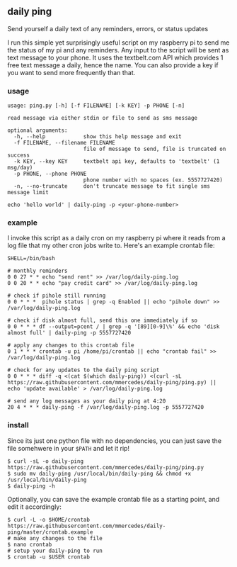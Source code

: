 ## daily ping

Send yourself a daily text of any reminders, errors, or status updates

I run this simple yet surprisingly useful script on my raspberry pi to send me the status of my pi and any reminders. Any input to the script will be sent as text message to your phone. It uses the textbelt.com API which provides 1 free text message a daily, hence the name. You can also provide a key if you want to send more frequently than that.

### usage
```
usage: ping.py [-h] [-f FILENAME] [-k KEY] -p PHONE [-n]

read message via either stdin or file to send as sms message

optional arguments:
  -h, --help            show this help message and exit
  -f FILENAME, --filename FILENAME
                        file of message to send, file is truncated on success
  -k KEY, --key KEY     textbelt api key, defaults to 'textbelt' (1 msg/day)
  -p PHONE, --phone PHONE
                        phone number with no spaces (ex. 5557727420)
  -n, --no-truncate     don't truncate message to fit single sms message limit
```

```
echo 'hello world' | daily-ping -p <your-phone-number>
```

### example

I invoke this script as a daily cron on my raspberry pi where it reads from a log file that my other cron jobs write to. Here's an example crontab file:
```
SHELL=/bin/bash

# monthly reminders
0 0 27 * * echo "send rent" >> /var/log/daily-ping.log
0 0 20 * * echo "pay credit card" >> /var/log/daily-ping.log

# check if pihole still running
0 0 * * *  pihole status | grep -q Enabled || echo "pihole down" >> /var/log/daily-ping.log

# check if disk almost full, send this one immediately if so
0 0 * * * df --output=pcent / | grep -q '[89][0-9]\%' && echo 'disk almost full' | daily-ping -p 5557727420

# apply any changes to this crontab file
0 1 * * * crontab -u pi /home/pi/crontab || echo "crontab fail" >> /var/log/daily-ping.log

# check for any updates to the daily ping script
0 0 * * * diff -q <(cat $(which daily-ping)) <(curl -sL https://raw.githubusercontent.com/mmercedes/daily-ping/ping.py) || echo 'update available' > /var/log/daily-ping.log

# send any log messages as your daily ping at 4:20
20 4 * * * daily-ping -f /var/log/daily-ping.log -p 5557727420
```

### install
Since its just one python file with no dependencies, you can just save the file somehwere in your `$PATH` and let it rip!
```
$ curl -sL -o daily-ping https://raw.githubusercontent.com/mmercedes/daily-ping/ping.py
$ sudo mv daily-ping /usr/local/bin/daily-ping && chmod +x /usr/local/bin/daily-ping
$ daily-ping -h
```

Optionally, you can save the example crontab file as a starting point, and edit it accordingly:
```
$ curl -L -o $HOME/crontab https://raw.githubusercontent.com/mmercedes/daily-ping/master/crontab.example
# make any changes to the file
$ nano crontab 
# setup your daily-ping to run
$ crontab -u $USER crontab
```
